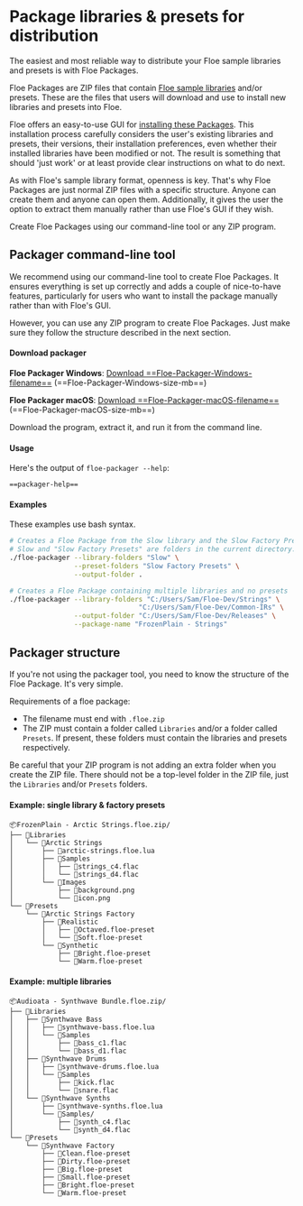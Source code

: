 <!--
SPDX-FileCopyrightText: 2024 Sam Windell
SPDX-License-Identifier: GPL-3.0-or-later
-->

# Package libraries & presets for distribution
The easiest and most reliable way to distribute your Floe sample libraries and presets is with Floe Packages.

Floe Packages are ZIP files that contain [Floe sample libraries](../about/sample-libraries.md) and/or presets. These are the files that users will download and use to install new libraries and presets into Floe.

Floe offers an easy-to-use GUI for [installing these Packages](../installation/install-libraries-and-presets.md). This installation process carefully considers the user's existing libraries and presets, their versions, their installation preferences, even whether their installed libraries have been modified or not. The result is something that should 'just work' or at least provide clear instructions on what to do next.

As with Floe's sample library format, openness is key. That's why Floe Packages are just normal ZIP files with a specific structure. Anyone can create them and anyone can open them. Additionally, it gives the user the option to extract them manually rather than use Floe's GUI if they wish.

Create Floe Packages using our command-line tool or any ZIP program.

## Packager command-line tool
We recommend using our command-line tool to create Floe Packages. It ensures everything is set up correctly and adds a couple of nice-to-have features, particularly for users who want to install the package manually rather than with Floe's GUI.

However, you can use any ZIP program to create Floe Packages. Just make sure they follow the structure described in the next section.

#### Download packager

**<i class="fa fa-windows"></i> Floe Packager Windows**: [Download ==Floe-Packager-Windows-filename==](==Floe-Packager-Windows-url==) (==Floe-Packager-Windows-size-mb==)

**<i class="fa fa-apple"></i> Floe Packager macOS**: [Download ==Floe-Packager-macOS-filename==](==Floe-Packager-macOS-url==) (==Floe-Packager-macOS-size-mb==)

Download the program, extract it, and run it from the command line. 

#### Usage
Here's the output of `floe-packager --help`:
```
==packager-help==
```

#### Examples
These examples use bash syntax.
```bash
# Creates a Floe Package from the Slow library and the Slow Factory Presets.
# Slow and "Slow Factory Presets" are folders in the current directory.
./floe-packager --library-folders "Slow" \
                --preset-folders "Slow Factory Presets" \
                --output-folder .

# Creates a Floe Package containing multiple libraries and no presets
./floe-packager --library-folders "C:/Users/Sam/Floe-Dev/Strings" \
                                "C:/Users/Sam/Floe-Dev/Common-IRs" \
                --output-folder "C:/Users/Sam/Floe-Dev/Releases" \
                --package-name "FrozenPlain - Strings"
```


## Packager structure

If you're not using the packager tool, you need to know the structure of the Floe Package. It's very simple.

Requirements of a floe package:
- The filename must end with `.floe.zip`
- The ZIP must contain a folder called `Libraries` and/or a folder called `Presets`. If present, these folders must contain the libraries and presets respectively.

Be careful that your ZIP program is not adding an extra folder when you create the ZIP file. There should not be a top-level folder in the ZIP file, just the `Libraries` and/or `Presets` folders.

#### Example: single library & factory presets
```
📦FrozenPlain - Arctic Strings.floe.zip/
├── 📁Libraries
│   └── 📁Arctic Strings
│       ├── 📄arctic-strings.floe.lua
│       ├── 📁Samples
│       │   ├── 📄strings_c4.flac
│       │   └── 📄strings_d4.flac
│       └── 📁Images
│           ├── 📄background.png
│           └── 📄icon.png
└── 📁Presets
    └── 📁Arctic Strings Factory
        ├── 📁Realistic
        │   ├── 📄Octaved.floe-preset
        │   └── 📄Soft.floe-preset
        └── 📁Synthetic
            ├── 📄Bright.floe-preset
            └── 📄Warm.floe-preset
```

#### Example: multiple libraries
```
📦Audioata - Synthwave Bundle.floe.zip/
├── 📁Libraries
│   ├── 📁Synthwave Bass
│   │   ├── 📄synthwave-bass.floe.lua
│   │   └── 📁Samples
│   │       ├── 📄bass_c1.flac
│   │       └── 📄bass_d1.flac
│   ├── 📁Synthwave Drums
│   │   ├── 📄synthwave-drums.floe.lua
│   │   └── 📁Samples
│   │       ├── 📄kick.flac
│   │       └── 📄snare.flac
│   └── 📁Synthwave Synths
│       ├── 📄synthwave-synths.floe.lua
│       └── 📁Samples/
│           ├── 📄synth_c4.flac
│           └── 📄synth_d4.flac
└── 📁Presets
    └── 📁Synthwave Factory
        ├── 📄Clean.floe-preset
        ├── 📄Dirty.floe-preset
        ├── 📄Big.floe-preset
        ├── 📄Small.floe-preset
        ├── 📄Bright.floe-preset
        └── 📄Warm.floe-preset
```
